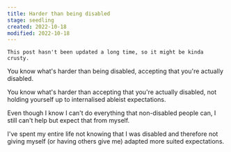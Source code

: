 ```yaml
---
title: Harder than being disabled
stage: seedling
created: 2022-10-18
modified: 2022-10-18
---
```


~~~ callout Heads up this is an old post
This post hasn't been updated a long time, so it might be kinda crusty.
~~~

You know what's harder than being disabled, accepting that you're actually disabled.

You know what's harder than accepting that you're actually disabled, not holding yourself up to internalised ableist expectations.

Even though I know I can't do everything that non-disabled people can, I still can't help but expect that from myself.

I've spent my entire life not knowing that I was disabled and therefore not giving myself (or having others give me) adapted more suited expectations.
